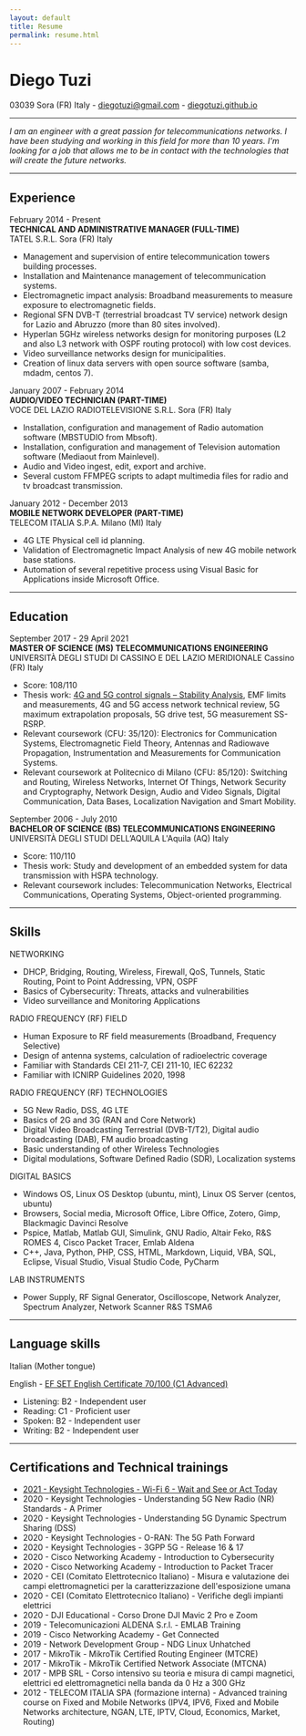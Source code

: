 ```yaml
---
layout: default
title: Resume
permalink: resume.html
---
```


Diego Tuzi
==========

03039 Sora (FR) Italy - [diegotuzi@gmail.com](mailto:diegotuzi@gmail.com) - [diegotuzi.github.io](https://diegotuzi.github.io/)

---

*I am an engineer with a great passion for telecommunications networks. I have been studying and working in this field for more than 10 years. I'm looking for a job that allows me to be in contact with the technologies that will create the future networks.*

---

Experience
----------

February 2014 - Present<br>
**TECHNICAL AND ADMINISTRATIVE MANAGER (FULL-TIME)**<br>
TATEL S.R.L. Sora (FR) Italy

* Management and supervision of entire telecommunication towers building processes.
* Installation and Maintenance management of telecommunication systems.
* Electromagnetic impact analysis: Broadband measurements to measure exposure to electromagnetic fields.
* Regional SFN DVB-T (terrestrial broadcast TV service) network design for Lazio and Abruzzo (more than 80 sites involved).
* Hyperlan 5GHz wireless networks design for monitoring purposes (L2 and also L3 network with OSPF routing protocol) with low cost devices.
* Video surveillance networks design for municipalities.
* Creation of linux data servers with open source software (samba, mdadm, centos 7).

January 2007 - February 2014<br>
**AUDIO/VIDEO TECHNICIAN (PART-TIME)**<br>
VOCE DEL LAZIO RADIOTELEVISIONE S.R.L. Sora (FR) Italy

* Installation, configuration and management of Radio automation software (MBSTUDIO from Mbsoft).
* Installation, configuration and management of Television automation software (Mediaout from Mainlevel).
* Audio and Video ingest, edit, export and archive.
* Several custom FFMPEG scripts to adapt multimedia files for radio and tv broadcast transmission.

January 2012 - December 2013<br>
**MOBILE NETWORK DEVELOPER (PART-TIME)**<br>
TELECOM ITALIA S.P.A. Milano (MI) Italy

* 4G LTE Physical cell id planning.
* Validation of Electromagnetic Impact Analysis of new 4G mobile network base stations.
* Automation of several repetitive process using Visual Basic for Applications inside Microsoft Office.

---

Education
----------

September 2017 - 29 April 2021<br>
**MASTER OF SCIENCE (MS) TELECOMMUNICATIONS ENGINEERING**<br>
UNIVERSITÀ DEGLI STUDI DI CASSINO E DEL LAZIO MERIDIONALE Cassino (FR) Italy

* Score: 108/110
* Thesis work: [4G and 5G control signals – Stability Analysis](https://diegotuzi.github.io/2021/04/29/unicas-thesis.html), EMF limits and measurements, 4G and 5G access network technical review, 5G maximum extrapolation proposals, 5G drive test, 5G measurement SS-RSRP.
* Relevant coursework (CFU: 35/120): Electronics for Communication Systems, Electromagnetic Field Theory, Antennas and Radiowave Propagation, Instrumentation and Measurements for Communication Systems.
* Relevant coursework at Politecnico di Milano (CFU: 85/120): Switching and Routing, Wireless Networks, Internet Of Things, Network Security and Cryptography, Network Design, Audio and Video Signals, Digital Communication, Data Bases, Localization Navigation and Smart Mobility.

September 2006 - July 2010<br>
**BACHELOR OF SCIENCE (BS) TELECOMMUNICATIONS ENGINEERING**<br>
UNIVERSITÀ DEGLI STUDI DELL’AQUILA L'Aquila (AQ) Italy

* Score: 110/110
* Thesis work: Study and development of an embedded system for data transmission with HSPA technology.
* Relevant coursework includes: Telecommunication Networks, Electrical Communications, Operating Systems, Object-oriented programming.

---

Skills
------

NETWORKING
* DHCP, Bridging, Routing, Wireless, Firewall, QoS, Tunnels, Static Routing, Point to Point Addressing, VPN, OSPF
* Basics of Cybersecurity: Threats, attacks and vulnerabilities
* Video surveillance and Monitoring Applications

RADIO FREQUENCY (RF) FIELD
* Human Exposure to RF field measurements (Broadband, Frequency Selective)
* Design of antenna systems, calculation of radioelectric coverage
* Familiar with Standards CEI 211-7, CEI 211-10, IEC 62232
* Familiar with ICNIRP Guidelines 2020, 1998

RADIO FREQUENCY (RF) TECHNOLOGIES
* 5G New Radio, DSS, 4G LTE
* Basics of 2G and 3G (RAN and Core Network)
* Digital Video Broadcasting Terrestrial (DVB-T/T2), Digital audio broadcasting (DAB), FM audio broadcasting
* Basic understanding of other Wireless Technologies
* Digital modulations, Software Defined Radio (SDR), Localization systems

DIGITAL BASICS
* Windows OS, Linux OS Desktop (ubuntu, mint), Linux OS Server (centos, ubuntu)
* Browsers, Social media, Microsoft Office, Libre Office, Zotero, Gimp, Blackmagic Davinci Resolve
* Pspice, Matlab, Matlab GUI, Simulink, GNU Radio, Altair Feko, R&S ROMES 4, Cisco Packet Tracer, Emlab Aldena
* C++, Java, Python, PHP, CSS, HTML, Markdown, Liquid, VBA, SQL, Eclipse, Visual Studio, Visual Studio Code, PyCharm

LAB INSTRUMENTS
* Power Supply, RF Signal Generator, Oscilloscope, Network Analyzer, Spectrum Analyzer, Network Scanner R&S TSMA6

---

Language skills
------

Italian (Mother tongue)

English - [EF SET English Certificate 70/100 (C1 Advanced)](https://www.efset.org/cert/aA34sY)
* Listening: B2 - Independent user
* Reading: C1 - Proficient user
* Spoken: B2 - Independent user
* Writing: B2 - Independent user

---

Certifications and Technical trainings
------

* [2021 - Keysight Technologies - Wi-Fi 6 - Wait and See or Act Today](https://diegotuzi.github.io/2021/06/10/webinar-wifi6.html)
* 2020 - Keysight Technologies - Understanding 5G New Radio (NR) Standards - A Primer
* 2020 - Keysight Technologies - Understanding 5G Dynamic Spectrum Sharing (DSS)
* 2020 - Keysight Technologies - O-RAN: The 5G Path Forward
* 2020 - Keysight Technologies - 3GPP 5G - Release 16 & 17
* 2020 - Cisco Networking Academy - Introduction to Cybersecurity
* 2020 - Cisco Networking Academy - Introduction to Packet Tracer
* 2020 - CEI (Comitato Elettrotecnico Italiano) - Misura e valutazione dei campi elettromagnetici per la caratterizzazione dell'esposizione umana
* 2020 - CEI (Comitato Elettrotecnico Italiano) - Verifiche degli impianti elettrici
* 2020 - DJI Educational - Corso Drone DJI Mavic 2 Pro e Zoom
* 2019 - Telecomunicazioni ALDENA S.r.l. - EMLAB Training
* 2019 - Cisco Networking Academy - Get Connected
* 2019 - Network Development Group - NDG Linux Unhatched
* 2017 - MikroTik - MikroTik Certified Routing Engineer (MTCRE)
* 2017 - MikroTik - MikroTik Certified Network Associate (MTCNA)
* 2017 - MPB SRL - Corso intensivo su teoria e misura di campi magnetici, elettrici ed elettromagnetici nella banda da 0 Hz a 300 GHz
* 2012 - TELECOM ITALIA SPA (formazione interna) - Advanced training course on Fixed and Mobile Networks (IPV4, IPV6, Fixed and Mobile Networks architecture, NGAN, LTE, IPTV, Cloud, Economics, Market, Routing)
